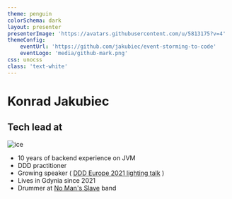 ```yaml
---
theme: penguin
colorSchema: dark
layout: presenter
presenterImage: 'https://avatars.githubusercontent.com/u/5813175?v=4'
themeConfig:
    eventUrl: 'https://github.com/jakubiec/event-storming-to-code'
    eventLogo: 'media/github-mark.png'
css: unocss
class: 'text-white'
---
```


# Konrad Jakubiec

## Tech lead at 

![ice](https://www.iceservices.com/wp-content/themes/ice/assets/img/iceservices-logo.png)

* 10 years of backend experience on JVM
* DDD practitioner 
* Growing speaker ( [DDD Europe 2021 lighting talk](https://www.youtube.com/watch?v=QhcPk5zNk_Q) )
* Lives in Gdynia since 2021
* Drummer at [No Man's Slave](https://www.facebook.com/nomansslave) band

